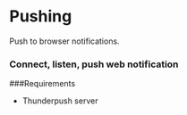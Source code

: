 
# Pushing

Push to browser notifications.

### Connect, listen, push web notification


###Requirements
* Thunderpush server

